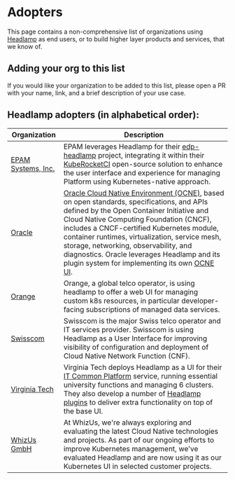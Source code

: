 # Adopters

This page contains a non-comprehensive list of organizations using [Headlamp](https://headlamp.dev) as end users, or to build higher layer products and services, that we know of.

## Adding your org to this list

If you would like your organization to be added to this list, please open a PR with your name, link, and a brief description of your use case.

## Headlamp adopters (in alphabetical order):

| Organization                                 | Description                                                                                                                                                                                                                                                                                                                                                       |
|----------------------------------------------|-------------------------------------------------------------------------------------------------------------------------------------------------------------------------------------------------------------------------------------------------------------------------------------------------------------------------------------------------------------------|
| [EPAM Systems, Inc.](https://epam.com/)      | EPAM leverages Headlamp for their [edp-headlamp](https://github.com/epam/edp-headlamp) project, integrating it within their [KubeRocketCI](https://docs.kuberocketci.io/) open-source solution to enhance the user interface and experience for managing Platform using Kubernetes-native approach.                                                               |
| [Oracle](https://www.oracle.com/) | [Oracle Cloud Native Environment (OCNE)](https://www.oracle.com/linux/cloud-native-environment/), based on open standards, specifications, and APIs defined by the Open Container Initiative and Cloud Native Computing Foundation (CNCF), includes a CNCF-certified Kubernetes module, container runtimes, virtualization, service mesh, storage, networking, observability, and diagnostics. Oracle leverages Headlamp and its plugin system for implementing its own [OCNE UI](https://docs.oracle.com/en/learn/ocne-ui/index.html).
| [Orange](https://www.orange.com/en) | Orange, a global telco operator, is using headlamp to offer a web UI for managing custom k8s resources, in particular developer-facing subscriptions of managed data services.                                                                                                                                                                                |
| [Swisscom](https://www.swisscom.ch/) | Swisscom is the major Swiss telco operator and IT services provider. Swisscom is using Headlamp as a User Interface for improving visibility of configuration and deployment of Cloud Native Network Function (CNF). |
| [Virginia Tech](https://vt.edu/)             | Virginia Tech deploys Headlamp as a UI for their [IT Common Platform](https://docs.platform.it.vt.edu/) service, running essential university functions and managing 6 clusters. They also develop a number of [Headlamp plugins](https://code.vt.edu/it-common-platform/platform-support/headlamp-plugins) to deliver extra functionality on top of the base UI. |
| [WhizUs GmbH](https://www.whizus.com/)       | At WhizUs, we're always exploring and evaluating the latest Cloud Native technologies and projects. As part of our ongoing efforts to improve Kubernetes management, we've evaluated Headlamp and are now using it as our Kubernetes UI in selected customer projects.                                                                                            |
